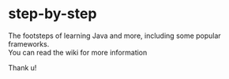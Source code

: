 # step-by-step
The footsteps of learning Java and more, including some popular frameworks.<br>
You can read the wiki for more information

Thank u!
